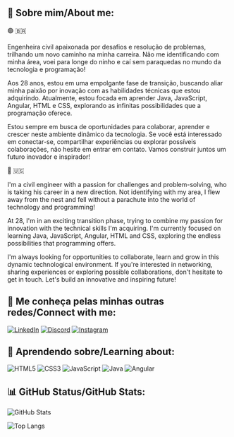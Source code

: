 ## 🚀 **Sobre mim/About me:**

:green_circle:	:brazil:	

Engenheira civil apaixonada por desafios e resolução de problemas, trilhando um novo caminho na minha carreira. Não me identificando com minha área, voei para longe do ninho e caí sem paraquedas no mundo da tecnologia e programação!

Aos 28 anos, estou em uma empolgante fase de transição, buscando aliar minha paixão por inovação com as habilidades técnicas que estou adquirindo. Atualmente, estou focada em aprender Java, JavaScript, Angular, HTML e CSS, explorando as infinitas possibilidades que a programação oferece.

Estou sempre em busca de oportunidades para colaborar, aprender e crescer neste ambiente dinâmico da tecnologia. Se você está interessado em conectar-se, compartilhar experiências ou explorar possíveis colaborações, não hesite em entrar em contato. Vamos construir juntos um futuro inovador e inspirador!

:large_blue_circle:	:us:

I'm a civil engineer with a passion for challenges and problem-solving, who is taking his career in a new direction. Not identifying with my area, I flew away from the nest and fell without a parachute into the world of technology and programming!

At 28, I'm in an exciting transition phase, trying to combine my passion for innovation with the technical skills I'm acquiring. I'm currently focused on learning Java, JavaScript, Angular, HTML and CSS, exploring the endless possibilities that programming offers.

I'm always looking for opportunities to collaborate, learn and grow in this dynamic technological environment. If you're interested in networking, sharing experiences or exploring possible collaborations, don't hesitate to get in touch. Let's build an innovative and inspiring future!

## 📱 **Me conheça pelas minhas outras redes/Connect with me:**

[![LinkedIn](https://img.shields.io/badge/LinkedIn-000?style=for-the-badge&logo=linkedin&logoColor=9400d3)](https://www.linkedin.com/in/anacsmedeiros/) [![Discord](https://img.shields.io/badge/Discord-000?style=for-the-badge&logo=discord&logoColor=9400d3)](https://www.discord.com/in/anacsouza#8371/) [![Instagram](https://img.shields.io/badge/Instagram-000?style=for-the-badge&logo=instagram&logoColor=9400d3)](https://www.instagram.com/anac.msouza/)

## 📖 **Aprendendo sobre/Learning about:**

![HTML5](https://img.shields.io/badge/HTML5-000?style=for-the-badge&logo=html5&logoColor=9400d3) ![CSS3](https://img.shields.io/badge/CSS3-000?style=for-the-badge&logo=css3&logoColor=9400d3) ![JavaScript](https://img.shields.io/badge/JavaScript-000?style=for-the-badge&logo=javascript&logoColor=9400d3) ![Java](https://img.shields.io/badge/Java-000?style=for-the-badge&logo=openjdk&logoColor=9400d3) ![Angular](https://img.shields.io/badge/Angular-000?style=for-the-badge&logo=angular&logoColor=9400d3)

## 📊 **GitHub Status/GitHub Stats:**

![GitHub Stats](https://github-readme-stats.vercel.app/api?username=anacarolinams&theme=transparent&bg_color=000&border_color=30A3DC&show_icons=true&icon_color=9400d3&title_color=9400d3&text_color=FFF)

![Top Langs](https://github-readme-stats-git-masterrstaa-rickstaa.vercel.app/api/top-langs/?username=anacarolinams&bg_color=000&border_color=30A3DC&title_color=9400d3&text_color=FFF)
